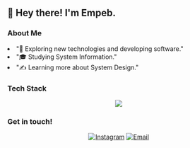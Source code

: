 <h2>👋 Hey there! I'm Empeb.</h2>

### About Me
<li>
  "🌱 Exploring new technologies and developing software."
</li>
<li>
  "🎓 Studying System Information."
</li>
<li>
  "✍️ Learning more about System Design."
</li>

### Tech Stack
<p align="center">
  <a href="https://skillicons.dev">
    <img src="https://skillicons.dev/icons?i=git,vscode,css,html,js,nodejs,python" />
  </a>
</p>

### Get in touch!
<p align="center" dir="auto">
  <a href="https://www.instagram.com/febriandudinata/"><img alt="Instagram"
      src="https://img.shields.io/badge/instagram-febriandudinata-blue??style=flat-square&logo=instagram"></a>
  <a href="mailto:Empeeb@yahoo.com"><img alt="Email"
      src="https://img.shields.io/badge/Email-empebs@yahoo.com-blue??style=flat-square&logo=Yahoo&logoColor=BF40BF">
  </a>
</p>

<!---
Empeeb/Empeeb is a ✨ special ✨ repository because its `README.md` (this file) appears on your GitHub profile.
You can click the Preview link to take a look at your changes.
--->
